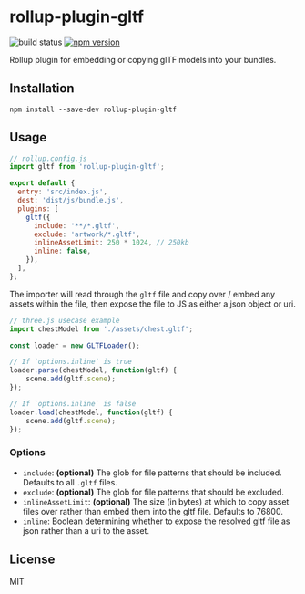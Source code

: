 # rollup-plugin-gltf

![build status](https://api.travis-ci.org/bengsfort/rollup-plugin-gltf.svg?branch=master) [![npm version](https://badge.fury.io/js/rollup-plugin-gltf.svg)](https://www.npmjs.com/package/rollup-plugin-gltf)

Rollup plugin for embedding or copying glTF models into your bundles.

## Installation

```shell
npm install --save-dev rollup-plugin-gltf
```

## Usage

```js
// rollup.config.js
import gltf from 'rollup-plugin-gltf';

export default {
  entry: 'src/index.js',
  dest: 'dist/js/bundle.js',
  plugins: [
    gltf({
      include: '**/*.gltf',
      exclude: 'artwork/*.gltf',
      inlineAssetLimit: 250 * 1024, // 250kb
      inline: false,
    }),
  ],
};
```
The importer will read through the `gltf` file and copy over / embed any assets within the file, then expose the file to JS as either a json object or uri.

```js
// three.js usecase example
import chestModel from './assets/chest.gltf';

const loader = new GLTFLoader();

// If `options.inline` is true
loader.parse(chestModel, function(gltf) {
	scene.add(gltf.scene);
});

// If `options.inline` is false
loader.load(chestModel, function(gltf) {
	scene.add(gltf.scene);
});
```

### Options

- `include`: **(optional)** The glob for file patterns that should be included. Defaults to all `.gltf` files.
- `exclude`: **(optional)** The glob for file patterns that should be excluded.
- `inlineAssetLimit`: **(optional)** The size (in bytes) at which to copy asset files over rather than embed them into the gltf file. Defaults to 76800.
- `inline`: Boolean determining whether to expose the resolved gltf file as json rather than a uri to the asset.

## License

MIT